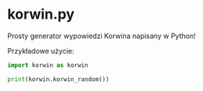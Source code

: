 # korwin.py
Prosty generator wypowiedzi Korwina napisany w Python!

Przykładowe użycie:
```python
import korwin as korwin

print(korwin.korwin_random())
```
